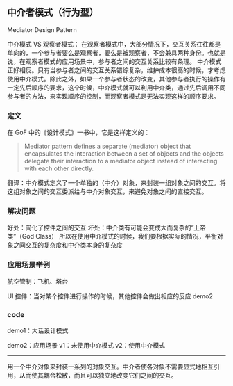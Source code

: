 ## 中介者模式（行为型）

Mediator Design Pattern

中介模式 VS 观察者模式：
在观察者模式中，大部分情况下，交互关系往往都是单向的，一个参与者要么是观察者，要么是被观察者，不会兼具两种身份。也就是说，在观察者模式的应用场景中，参与者之间的交互关系比较有条理。
中介模式正好相反。只有当参与者之间的交互关系错综复杂，维护成本很高的时候，才考虑使用中介模式。除此之外，如果一个参与者状态的改变，其他参与者执行的操作有一定先后顺序的要求，这个时候，中介模式就可以利用中介类，通过先后调用不同参与者的方法，来实现顺序的控制，而观察者模式是无法实现这样的顺序要求。

### 定义

在 GoF 中的《设计模式》一书中，它是这样定义的：

> Mediator pattern defines a separate (mediator) object that encapsulates the interaction between a set of objects and the objects delegate their interaction to a mediator object instead of interacting with each other directly.

翻译：中介模式定义了一个单独的（中介）对象，来封装一组对象之间的交互。将这组对象之间的交互委派给与中介对象交互，来避免对象之间的直接交互。

### 解决问题

好处：简化了控件之间的交互
坏处：中介类有可能会变成大而复杂的“上帝类”（God Class）
所以在使用中介模式的时候，我们要根据实际的情况，平衡对象之间交互的复杂度和中介类本身的复杂度

### 应用场景举例

航空管制：飞机、塔台

UI 控件：当对某个控件进行操作的时候，其他控件会做出相应的反应 demo2

### code

demo1：大话设计模式

demo2：应用场景
v1：未使用中介模式
v2：使用中介模式

------

用一个中介对象来封装一系列的对象交互。中介者使各对象不需要显式地相互引用，从而使其耦合松散，而且可以独立地改变它们之间的交互。